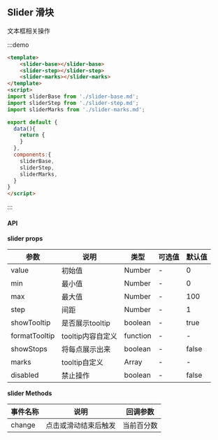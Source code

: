 ## Slider 滑块

文本框相关操作

:::demo 
```html
<template>
    <slider-base></slider-base>
    <slider-step></slider-step>
    <slider-marks></slider-marks>
</template>
<script>
import sliderBase from './slider-base.md';
import sliderStep from './slider-step.md';
import sliderMarks from './slider-marks.md';

export default {
  data(){
    return {
    }
  },
  components:{
    sliderBase,
    sliderStep,
    sliderMarks,
  }
}
</script>
```
:::



#### API

**slider props**

| 参数      | 说明          | 类型      | 可选值                           | 默认值  |
|---------- |-------------- |---------- |--------------------------------  |-------- |
| value | 初始值 | Number | - | 0 |
| min | 最小值 | Number | - | 0 |
| max | 最大值 | Number | - | 100 |
| step | 间距 | Number | - | 1 |
| showTooltip | 是否展示tooltip | boolean | - | true |
| formatTooltip | tooltip内容自定义 | function | - | - |
| showStops | 将每点展示出来 | boolean | - | false |
| marks | tooltip自定义 | Array | - | - |
| disabled | 禁止操作 | boolean | - | false |


**slider Methods**

| 事件名称 | 说明 | 回调参数 |
|---------- |-------- |---------- |
| change | 点击或滑动结束后触发 | 当前百分数 |


